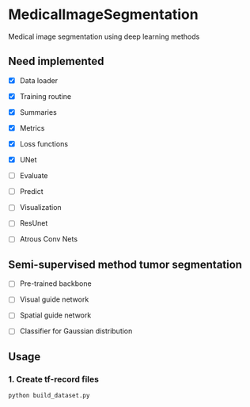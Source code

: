 # MedicalImageSegmentation
Medical image segmentation using deep learning methods

## Need implemented

- [x] Data loader
- [x] Training routine
- [x] Summaries
- [x] Metrics
- [x] Loss functions
- [x] UNet
- [ ] Evaluate
- [ ] Predict
- [ ] Visualization

- [ ] ResUnet
- [ ] Atrous Conv Nets


## Semi-supervised method tumor segmentation

- [ ] Pre-trained backbone
- [ ] Visual guide network
- [ ] Spatial guide network
- [ ] Classifier for Gaussian distribution


## Usage

### 1. Create tf-record files
```bash
python build_dataset.py
```

